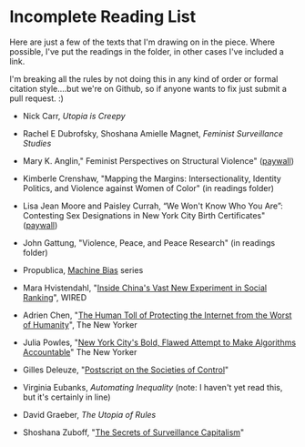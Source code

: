 # Incomplete Reading List

Here are just a few of the texts that I'm drawing on in the piece. Where possible, I've put the readings in the folder, in other cases I've included a link.

I'm breaking all the rules by not doing this in any kind of order or formal citation style….but we're on Github, so if anyone wants to fix just submit a pull request. :) 



- Nick Carr, *Utopia is Creepy*

- Rachel E Dubrofsky, Shoshana Amielle Magnet, *Feminist Surveillance Studies*

- Mary K. Anglin," Feminist Perspectives on Structural Violence" ([paywall](http://www.tandfonline.com/doi/abs/10.1080/1070289X.1998.9962613?journalCode=gide20))

- Kimberle Crenshaw, "Mapping the Margins: Intersectionality, Identity Politics, and Violence against Women of Color" (in readings folder)

-  Lisa Jean Moore and Paisley Currah, “We Won't Know Who You Are”: Contesting Sex Designations in New York City Birth Certificates" ([paywall](http://onlinelibrary.wiley.com/wol1/doi/10.1111/j.1527-2001.2009.01048.x/full))

- John Gattung, "Violence, Peace, and Peace Research" (in readings folder)

- Propublica, [Machine Bias](https://www.propublica.org/article/machine-bias-risk-assessments-in-criminal-sentencing) series

- Mara Hvistendahl, "[Inside China's Vast New Experiment in Social Ranking](https://www.wired.com/story/age-of-social-credit/)", WIRED

- Adrien Chen, "[The Human Toll of Protecting the Internet from the Worst of Humanity](https://www.newyorker.com/tech/elements/the-human-toll-of-protecting-the-internet-from-the-worst-of-humanity)", The New Yorker

- Julia Powles, "[New York City's Bold, Flawed Attempt to Make Algorithms Accountable](https://www.newyorker.com/tech/elements/new-york-citys-bold-flawed-attempt-to-make-algorithms-accountable)" The New Yorker

- Gilles Deleuze, "[Postscript on the Societies of Control](https://cidadeinseguranca.files.wordpress.com/2012/02/deleuze_control.pdf)"

- Virginia Eubanks, *Automating Inequality* (note: I haven't yet read this, but it's certainly in line)

- David Graeber, *The Utopia of Rules*

- Shoshana Zuboff, "[The Secrets of Surveillance Capitalism](http://www.faz.net/aktuell/feuilleton/debatten/the-digital-debate/shoshana-zuboff-secrets-of-surveillance-capitalism-14103616.html)"

  ​